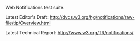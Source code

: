 Web Notifications test suite.

Latest Editor's Draft: http://dvcs.w3.org/hg/notifications/raw-file/tip/Overview.html

Latest Technical Report: http://www.w3.org/TR/notifications/
